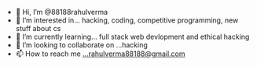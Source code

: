 - 👋 Hi, I’m @88188rahulverma
- 👀 I’m interested in... hacking, coding, competitive programming, new stuff about cs 
- 🌱 I’m currently learning... full stack web devlopment and ethical hacking
- 💞️ I’m looking to collaborate on ...hacking
- 📫 How to reach me ...rahulverma88188@gmail.com

<!---
88188rahulverma/88188rahulverma is a ✨ special ✨ repository because its `README.md` (this file) appears on your GitHub profile.
You can click the Preview link to take a look at your changes.
--->
